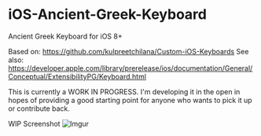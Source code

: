 iOS-Ancient-Greek-Keyboard
==========================

Ancient Greek Keyboard for iOS 8+

Based on: https://github.com/kulpreetchilana/Custom-iOS-Keyboards
See also: https://developer.apple.com/library/prerelease/ios/documentation/General/Conceptual/ExtensibilityPG/Keyboard.html

This is currently a WORK IN PROGRESS. I'm developing it in the open in hopes of providing a good starting point for anyone who wants to pick it up or contribute back.

WIP Screenshot
![Imgur](http://i.imgur.com/ZnW4qHo.png)
